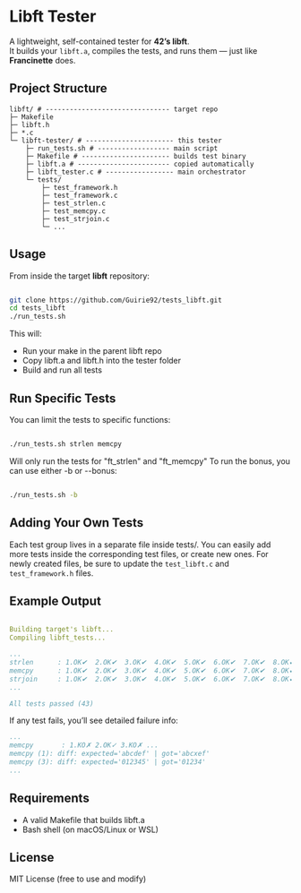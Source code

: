 # Libft Tester

A lightweight, self-contained tester for **42’s libft**.  
It builds your `libft.a`, compiles the tests, and runs them — just like **Francinette** does.



## Project Structure

```
libft/ # ------------------------------- target repo
├─ Makefile
├─ libft.h
├─ *.c
└─ libft-tester/ # ---------------------- this tester
	├─ run_tests.sh # ------------------ main script
	├─ Makefile # ---------------------- builds test binary
	├─ libft.a # ----------------------- copied automatically
	├─ libft_tester.c # ----------------- main orchestrator
	└─ tests/
		├─ test_framework.h
		├─ test_framework.c
		├─ test_strlen.c
		├─ test_memcpy.c
		├─ test_strjoin.c
		└─ ...
```


## Usage

From inside the target **libft** repository:

```bash

git clone https://github.com/Guirie92/tests_libft.git
cd tests_libft
./run_tests.sh

```
This will:

- Run your make in the parent libft repo
- Copy libft.a and libft.h into the tester folder
- Build and run all tests


## Run Specific Tests

You can limit the tests to specific functions:

```bash

./run_tests.sh strlen memcpy

```
Will only run the tests for "ft_strlen" and "ft_memcpy" 
To run the bonus, you can use either -b or --bonus:
```bash

./run_tests.sh -b

```


## Adding Your Own Tests

Each test group lives in a separate file inside tests/.
You can easily add more tests inside the corresponding test files, or create new ones.
For newly created files, be sure to update the `test_libft.c` and `test_framework.h` files.


## Example Output

```yaml

Building target's libft...
Compiling libft_tests...

...
strlen      : 1.OK✔  2.OK✔  3.OK✔  4.OK✔  5.OK✔  6.OK✔  7.OK✔  8.OK✔
memcpy      : 1.OK✔  2.OK✔  3.OK✔  4.OK✔  5.OK✔  6.OK✔  7.OK✔  8.OK✔  9.OK✔ 
strjoin     : 1.OK✔  2.OK✔  3.OK✔  4.OK✔  5.OK✔  6.OK✔  7.OK✔  8.OK✔  9.OK✔  10.OK✔ 
...

All tests passed (43)

```
If any test fails, you’ll see detailed failure info:

```yaml
...
memcpy       : 1.KO✗ 2.OK✓ 3.KO✗ ...
memcpy (1): diff: expected='abcdef' | got='abcxef'
memcpy (3): diff: expected='012345' | got='01234'
...

```


## Requirements

- A valid Makefile that builds libft.a
- Bash shell (on macOS/Linux or WSL)


## License

MIT License (free to use and modify)